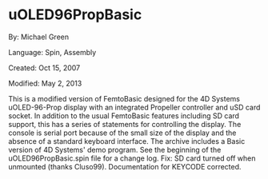 # uOLED96PropBasic

By: Michael Green

Language: Spin, Assembly

Created: Oct 15, 2007

Modified: May 2, 2013

This is a modified version of FemtoBasic designed for the 4D Systems uOLED-96-Prop display with an integrated Propeller controller and uSD card socket. In addition to the usual FemtoBasic features including SD card support, this has a series of statements for controlling the display. The console is serial port because of the small size of the display and the absence of a standard keyboard interface. The archive includes a Basic version of 4D Systems' demo program. See the beginning of the uOLED96PropBasic.spin file for a change log. Fix: SD card turned off when unmounted (thanks Cluso99). Documentation for KEYCODE corrected.
